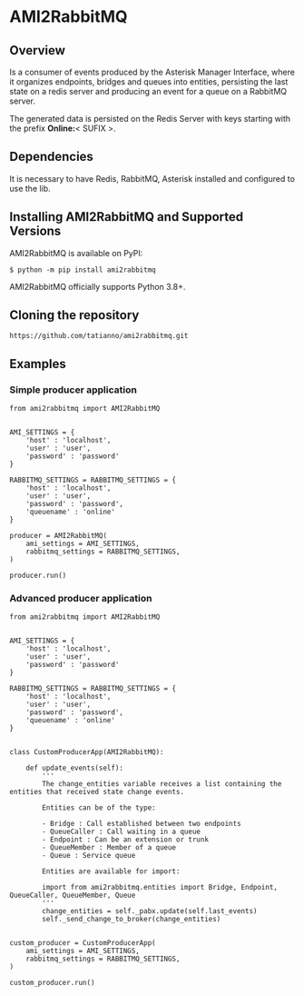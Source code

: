 # AMI2RabbitMQ

## Overview

Is a consumer of events produced by the Asterisk Manager Interface, where it organizes endpoints, bridges and queues into entities, persisting the last state on a redis server and producing an event for a queue on a RabbitMQ server.

The generated data is persisted on the Redis Server with keys starting with the prefix **Online:**< SUFIX >.

## Dependencies

It is necessary to have Redis, RabbitMQ, Asterisk installed and configured to use the lib.

## Installing AMI2RabbitMQ and Supported Versions

AMI2RabbitMQ is available on PyPI:

`$ python -m pip install ami2rabbitmq`

AMI2RabbitMQ officially supports Python 3.8+.

## Cloning the repository

`https://github.com/tatianno/ami2rabbitmq.git`

## Examples

### Simple producer application

```
from ami2rabbitmq import AMI2RabbitMQ


AMI_SETTINGS = {
    'host' : 'localhost',
    'user' : 'user',
    'password' : 'password'
}

RABBITMQ_SETTINGS = RABBITMQ_SETTINGS = {
    'host' : 'localhost',
    'user' : 'user',
    'password' : 'password',
    'queuename' : 'online'
}

producer = AMI2RabbitMQ(
    ami_settings = AMI_SETTINGS,
    rabbitmq_settings = RABBITMQ_SETTINGS,
)

producer.run()
```

### Advanced producer application

```
from ami2rabbitmq import AMI2RabbitMQ


AMI_SETTINGS = {
    'host' : 'localhost',
    'user' : 'user',
    'password' : 'password'
}

RABBITMQ_SETTINGS = RABBITMQ_SETTINGS = {
    'host' : 'localhost',
    'user' : 'user',
    'password' : 'password',
    'queuename' : 'online'
}


class CustomProducerApp(AMI2RabbitMQ):

    def update_events(self):
        '''
        The change_entities variable receives a list containing the entities that received state change events.

        Entities can be of the type:

        - Bridge : Call established between two endpoints
        - QueueCaller : Call waiting in a queue
        - Endpoint : Can be an extension or trunk
        - QueueMember : Member of a queue
        - Queue : Service queue

        Entities are available for import:

        import from ami2rabbitmq.entities import Bridge, Endpoint, QueueCaller, QueueMember, Queue
        '''
        change_entities = self._pabx.update(self.last_events)
        self._send_change_to_broker(change_entities)


custom_producer = CustomProducerApp(
    ami_settings = AMI_SETTINGS,
    rabbitmq_settings = RABBITMQ_SETTINGS,
)

custom_producer.run()
```